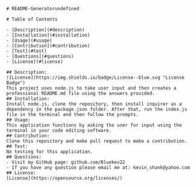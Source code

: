     # README-Generatorundefined
  
    # Table of Contents
  
    - [Description](#description)
    - [Installation](#installation)
    - [Usage](#usage)
    - [Contribution](#contribution)
    - [Test](#test)
    - [Questions](#questions)
    - [License](#license)
  
    ## Description:
    ![License](https://img.shields.io/badge/License--blue.svg "License Badge")
    This project uses node.js to take user input and then creates a professional README.md file using the answers provided.
    ## Installation:
    Install node.js, clone the repository, then install inquirer as a dependency in the package.json folder. After that, run the index.js file in the terminal and then follow the prompts.
    ## Usage:
    This application functions by asking the user for input using the terminal in your code editing software.
    ## Contribution:
    Clone this repository and make pull request to make a contribution.
    ## Test:
    No testing for this application.
    ## Questions:
    - Visit my GitHub page: github.com/Bluekev22
    - If you have any question please email me at: kevin_shank@yahoo.com
    ## License:
    [License](https://opensource.org/licenses/)
